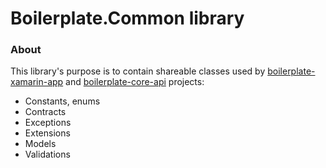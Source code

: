 ﻿# Boilerplate.Common library

### About
This library's purpose is to contain shareable classes used by [boilerplate-xamarin-app](https://github.com/ibreslauer/boilerplate-xamarin-app.git) and [boilerplate-core-api](https://github.com/ibreslauer/boilerplate-core-api.git) projects:
- Constants, enums
- Contracts
- Exceptions
- Extensions
- Models
- Validations
